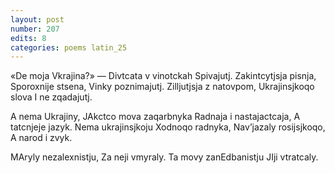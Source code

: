 ```yaml
---
layout: post
number: 207
edits: 8
categories: poems latin_25
---
```


«De moja Vkrajina?» —
Divtcata v vinotckah 
Spivajutj.
Zakintcytjsja pisnja,
Sporoxnije stsena, 
Vinky poznimajutj.
Zilljutjsja z natovpom, 
Ukrajinsjkoqo slova 
I ne zqadajutj. 

A nema Ukrajiny, 
JAkctco mova zaqarbnyka
Radnaja i nastajactcaja,
A tatcnjeje jazyk.
Nema ukrajinsjkoju 
Xodnoqo radnyka, 
Nav’jazaly rosijsjkoqo, 
A narod i zvyk.

MAryly nezalexnistju, 
Za neji vmyraly.
Ta movy zanEdbanistju
JIji vtratcaly.
